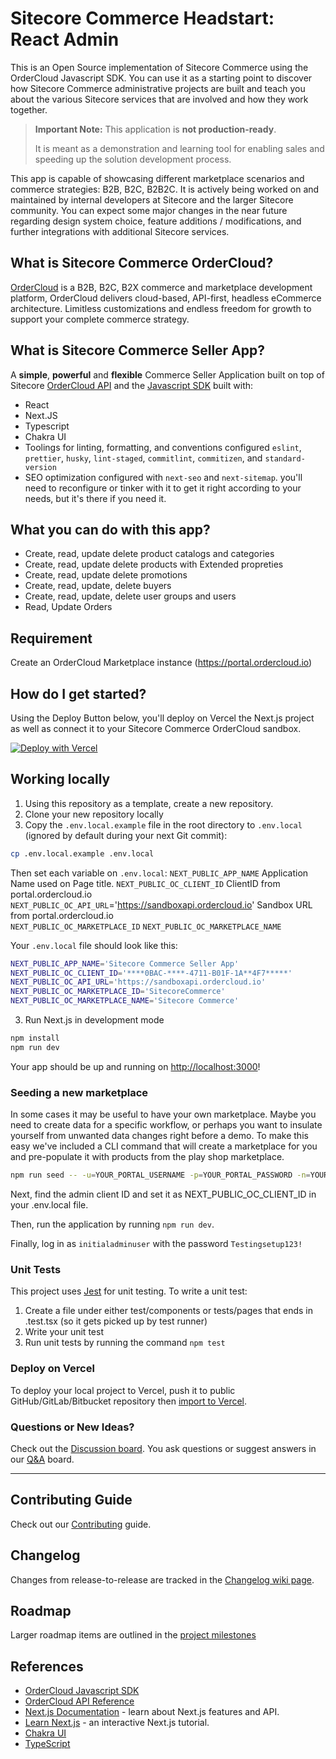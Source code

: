 # Sitecore Commerce Headstart: React Admin
This is an Open Source implementation of Sitecore Commerce using the OrderCloud Javascript SDK. You can use it as a starting point to discover how Sitecore Commerce administrative projects are built and teach you about the various Sitecore services that are involved and how they work together.

> **Important Note:** This application is **not production-ready**.
>
> It is meant as a demonstration and learning tool for enabling sales and speeding up the solution development process.

This app is capable of showcasing different marketplace scenarios and commerce strategies: B2B, B2C, B2B2C. It is actively being worked on and maintained by internal developers at Sitecore and the larger Sitecore community. You can expect some major changes in the near future regarding design system choice, feature additions / modifications, and further integrations with additional Sitecore services.

## What is Sitecore Commerce OrderCloud?
[OrderCloud](https://ordercloud.io/discover/platform-overview) is a B2B, B2C, B2X commerce and marketplace development platform, 
OrderCloud delivers cloud-based, API-first, headless eCommerce architecture. Limitless customizations and endless freedom for growth to support your complete commerce strategy.

## What is Sitecore Commerce Seller App?
A **simple**, **powerful** and **flexible** Commerce Seller Application built on top of Sitecore [OrderCloud API](https://ordercloud.io/api-reference) and the [Javascript SDK](https://www.npmjs.com/package/ordercloud-javascript-sdk) built with:
* React
* Next.JS
* Typescript
* Chakra UI
* Toolings for linting, formatting, and conventions configured `eslint`, `prettier`, `husky`, `lint-staged`, `commitlint`, `commitizen`, and `standard-version`
* SEO optimization configured with `next-seo` and `next-sitemap`. you'll need to reconfigure or tinker with it to get it right according to your needs, but it's there if you need it.

## What you can do with this app?
* Create, read, update delete product catalogs and categories
* Create, read, update delete products with Extended propreties
* Create, read, update delete promotions
* Create, read, update, delete buyers
* Create, read, update, delete user groups and users
* Read, Update Orders

## Requirement
Create an OrderCloud Marketplace instance (https://portal.ordercloud.io)

## How do I get started? 
Using the Deploy Button below, you'll deploy on Vercel the Next.js project as well as connect it to your Sitecore Commerce OrderCloud sandbox.

[![Deploy with Vercel](https://vercel.com/button)](https://vercel.com/new/clone?repository-url=https%3A%2F%2Fgithub.com%2FSitecore%2FSitecore.Commerce.Headstart.ReactAdmin&env=NEXT_PUBLIC_APP_NAME,NEXT_PUBLIC_OC_CLIENT_ID,NEXT_PUBLIC_OC_API_URL,NEXT_PUBLIC_OC_MARKETPLACE_ID,NEXT_PUBLIC_OC_MARKETPLACE_NAME,NEXT_PUBLIC_DEFAULT_PRODUCT_VIEW_TABBED&project-name=sitecore-commerce-headstart-reactadmin&repository-name=Sitecore.Commerce.Headstart.ReactAdmin&demo-title=OrderCloud%20Admin%20App&demo-description=An%20ecommerce%20admin%20app%20built%20on%20Sitecore%20OrderCloud&demo-url=sitecore-commerce-headstart-react-admin.vercel.app&demo-image=https%3A%2F%2Fraw.githubusercontent.com%2FSitecore%2FSitecore.Commerce.Headstart.ReactAdmin%2Fmain%2Fpublic%2Fimages%2Fdemo-image.png)

## Working locally
1. Using this repository as a template, create a new repository.
2. Clone your new repository locally
3. Copy the `.env.local.example` file in the root directory to `.env.local` (ignored by default during your next Git commit):

```bash
cp .env.local.example .env.local
```

Then set each variable on `.env.local`:
`NEXT_PUBLIC_APP_NAME` Application Name used on Page title. 
`NEXT_PUBLIC_OC_CLIENT_ID` ClientID from portal.ordercloud.io  
`NEXT_PUBLIC_OC_API_URL`='https://sandboxapi.ordercloud.io' Sandbox URL from portal.ordercloud.io  
`NEXT_PUBLIC_OC_MARKETPLACE_ID` 
`NEXT_PUBLIC_OC_MARKETPLACE_NAME`

Your `.env.local` file should look like this:

```bash
NEXT_PUBLIC_APP_NAME='Sitecore Commerce Seller App'
NEXT_PUBLIC_OC_CLIENT_ID='****0BAC-****-4711-B01F-1A**4F7*****'
NEXT_PUBLIC_OC_API_URL='https://sandboxapi.ordercloud.io'
NEXT_PUBLIC_OC_MARKETPLACE_ID='SitecoreCommerce'
NEXT_PUBLIC_OC_MARKETPLACE_NAME='Sitecore Commerce'
```

3. Run Next.js in development mode
```bash
npm install
npm run dev
```

Your app should be up and running on [http://localhost:3000](http://localhost:3000)!

### Seeding a new marketplace

In some cases it may be useful to have your own marketplace. Maybe you need to create data for a specific workflow, or perhaps you want to insulate yourself from unwanted data changes right before a demo. To make this easy we've included a CLI command that will create a marketplace for you and pre-populate it with products from the play shop marketplace. 

```bash
npm run seed -- -u=YOUR_PORTAL_USERNAME -p=YOUR_PORTAL_PASSWORD -n=YOUR_MARKETPLACE_NAME
```

Next, find the admin client ID and set it as NEXT_PUBLIC_OC_CLIENT_ID in your .env.local file.

Then, run the application by running `npm run dev`.

Finally, log in as `initialadminuser` with the password `Testingsetup123!`

### Unit Tests
This project uses [Jest](https://jestjs.io/) for unit testing. To write a unit test:

1. Create  a file under either test/components or tests/pages that ends in .test.tsx (so it gets picked up by test runner)
2. Write your unit test
3. Run unit tests by running the command `npm test`

### Deploy on Vercel
To deploy your local project to Vercel, push it to public GitHub/GitLab/Bitbucket repository then [import to Vercel](https://vercel.com/new?utm_source=github&utm_medium=readme&utm_campaign=next-example).

### Questions or New Ideas?
Check out the [Discussion board](https://github.com/Sitecore/Sitecore.Commerce.Headstart.ReactAdmin/discussions). You ask questions or suggest answers in our [Q&A](https://github.com/Sitecore/Sitecore.Commerce.Headstart.ReactAdmin/discussions/categories/q-a) board.

---

## Contributing Guide
Check out our [Contributing](./CONTRIBUTING.md) guide.

## Changelog
Changes from release-to-release are tracked in the [Changelog wiki page](https://github.com/Sitecore/Sitecore.Commerce.Headstart.ReactAdmin/wiki/Changelog).

## Roadmap
Larger roadmap items are outlined in the [project milestones](https://github.com/Sitecore/Sitecore.Commerce.Headstart.ReactAdmin/milestones)

## References 
- [OrderCloud Javascript SDK](https://www.npmjs.com/package/ordercloud-javascript-sdk)
- [OrderCloud API Reference](https://ordercloud.io/api-reference)
- [Next.js Documentation](https://nextjs.org/docs) - learn about Next.js features and API.
- [Learn Next.js](https://nextjs.org/learn) - an interactive Next.js tutorial.
- [Chakra UI](https://chakra-ui.com)
- [TypeScript](https://www.typescriptlang.org)
